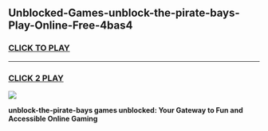 
## Unblocked-Games-unblock-the-pirate-bays-Play-Online-Free-4bas4
<h3>
<a href="https://premium76.site?title=unblock-the-pirate-bays&ref=26A">CLICK TO PLAY</a></h3>
<hr>

<h3>
<a href="https://premium76.site?title=unblock-the-pirate-bays&ref=26A">CLICK 2 PLAY</a>
  
</h3>

<a href="https://premium76.site?title=unblock-the-pirate-bays&ref=26A"><img src="https://clearcache.store/games.png"></a>


**unblock-the-pirate-bays games unblocked: Your Gateway to Fun and Accessible Online Gaming**
